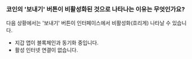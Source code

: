 ### 코인의 '보내기' 버튼이 비활성화된 것으로 나타나는 이유는 무엇인가요?

다음 상황에서는 '보내기' 버튼이 인터페이스에서 비활성화(흐리게) 나타날 수 있습니다.

- 지갑 앱이 블록체인과 동기화 중입니다.
- 활성 인터넷 연결이 없습니다.